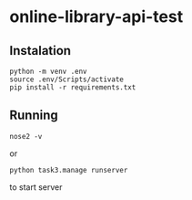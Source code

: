 # online-library-api-test

## Instalation

```
python -m venv .env
source .env/Scripts/activate
pip install -r requirements.txt
```

## Running

```
nose2 -v
```

or

```
python task3.manage runserver
```

to start server
